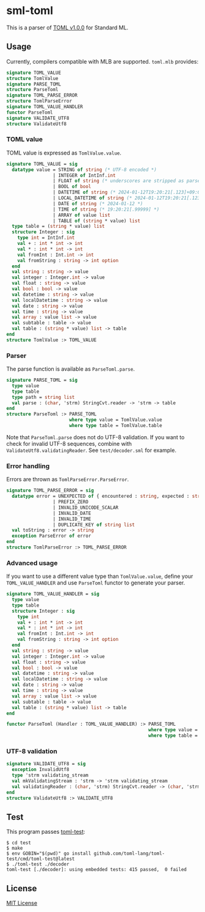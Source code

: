 # sml-toml

This is a parser of [TOML v1.0.0](https://toml.io/en/v1.0.0) for Standard ML.

## Usage

Currently, compilers compatible with MLB are supported.
`toml.mlb` provides:

```sml
signature TOML_VALUE
structure TomlValue
signature PARSE_TOML
structure ParseToml
signature TOML_PARSE_ERROR
structure TomlParseError
signature TOML_VALUE_HANDLER
functor ParseToml
signature VALIDATE_UTF8
structure ValidateUtf8
```

### TOML value

TOML value is expressed as `TomlValue.value`.

```sml
signature TOML_VALUE = sig
  datatype value = STRING of string (* UTF-8 encoded *)
                 | INTEGER of IntInf.int
                 | FLOAT of string (* underscores are stripped as parsed *)
                 | BOOL of bool
                 | DATETIME of string (* 2024-01-12T19:20:21[.123]+09:00 *)
                 | LOCAL_DATETIME of string (* 2024-01-12T19:20:21[.123] *)
                 | DATE of string (* 2024-01-12 *)
                 | TIME of string (* 19:20:21[.99999] *)
                 | ARRAY of value list
                 | TABLE of (string * value) list
  type table = (string * value) list
  structure Integer : sig
    type int = IntInf.int
    val + : int * int -> int
    val * : int * int -> int
    val fromInt : Int.int -> int
    val fromString : string -> int option
  end
  val string : string -> value
  val integer : Integer.int -> value
  val float : string -> value
  val bool : bool -> value
  val datetime : string -> value
  val localDatetime : string -> value
  val date : string -> value
  val time : string -> value
  val array : value list -> value
  val subtable : table -> value
  val table : (string * value) list -> table
end
structure TomlValue :> TOML_VALUE
```

### Parser

The parse function is available as `ParseToml.parse`.

```sml
signature PARSE_TOML = sig
  type value
  type table
  type path = string list
  val parse : (char, 'strm) StringCvt.reader -> 'strm -> table
end
structure ParseToml :> PARSE_TOML
                       where type value = TomlValue.value
                       where type table = TomlValue.table
```

Note that `ParseToml.parse` does not do UTF-8 validation.
If you want to check for invalid UTF-8 sequences, combine with `ValidateUtf8.validatingReader`.
See `test/decoder.sml` for example.

### Error handling

Errors are thrown as `TomlParseError.ParseError`.

```sml
signature TOML_PARSE_ERROR = sig
  datatype error = UNEXPECTED of { encountered : string, expected : string }
                 | PREFIX_ZERO
                 | INVALID_UNICODE_SCALAR
                 | INVALID_DATE
                 | INVALID_TIME
                 | DUPLICATE_KEY of string list
  val toString : error -> string
  exception ParseError of error
end
structure TomlParseError :> TOML_PARSE_ERROR
```

### Advanced usage

If you want to use a different value type than `TomlValue.value`, define your `TOML_VALUE_HANDLER` and use `ParseToml` functor to generate your parser.

```sml
signature TOML_VALUE_HANDLER = sig
  type value
  type table
  structure Integer : sig
    type int
    val + : int * int -> int
    val * : int * int -> int
    val fromInt : Int.int -> int
    val fromString : string -> int option
  end
  val string : string -> value
  val integer : Integer.int -> value
  val float : string -> value
  val bool : bool -> value
  val datetime : string -> value
  val localDatetime : string -> value
  val date : string -> value
  val time : string -> value
  val array : value list -> value
  val subtable : table -> value
  val table : (string * value) list -> table
end

functor ParseToml (Handler : TOML_VALUE_HANDLER) :> PARSE_TOML
                                                    where type value = Handler.value
                                                    where type table = Handler.table
```

### UTF-8 validation

```sml
signature VALIDATE_UTF8 = sig
  exception InvalidUtf8
  type 'strm validating_stream
  val mkValidatingStream : 'strm -> 'strm validating_stream
  val validatingReader : (char, 'strm) StringCvt.reader -> (char, 'strm validating_stream) StringCvt.reader
end
structure ValidateUtf8 :> VALIDATE_UTF8
```

## Test

This program passes [toml-test](https://github.com/toml-lang/toml-test):

```sh-session
$ cd test
$ make
$ env GOBIN="$(pwd)" go install github.com/toml-lang/toml-test/cmd/toml-test@latest
$ ./toml-test ./decoder
toml-test [./decoder]: using embedded tests: 415 passed,  0 failed
```

## License

[MIT License](LICENSE)
